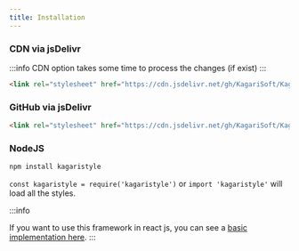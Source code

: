 ```yaml
---
title: Installation
---
```


### CDN via jsDelivr
:::info
CDN option takes some time to process the changes (if exist)
:::

```html
<link rel="stylesheet" href="https://cdn.jsdelivr.net/gh/KagariSoft/KagariCSS@1.0.14/dist/css/common.min.css"/>

```
### GitHub via jsDelivr

```html
<link rel="stylesheet" href="https://cdn.jsdelivr.net/gh/KagariSoft/KagariCSS@1.0.14/dist/css/common.min.css">
```

### NodeJS

```bash npm2yarn
npm install kagaristyle
```

`const kagaristyle = require('kagaristyle')` or `import 'kagaristyle'` will load all the styles.

:::info

If you want to use this framework in react js, you can see a [basic implementation here](How%20to%20use/reactjs).
:::
